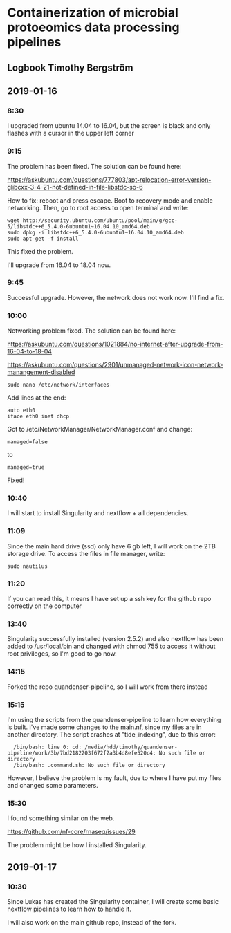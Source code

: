 # Containerization of microbial protoeomics data processing pipelines

## Logbook Timothy Bergström


2019-01-16
----
### 8:30
I upgraded from ubuntu 14.04 to 16.04, but the screen is black and only flashes with a cursor in the upper left corner


### 9:15
The problem has been fixed. The solution can be found here: 

https://askubuntu.com/questions/777803/apt-relocation-error-version-glibcxx-3-4-21-not-defined-in-file-libstdc-so-6

How to fix: reboot and press escape. Boot to recovery mode and enable networking. Then, go to root access to open terminal and write:

	wget http://security.ubuntu.com/ubuntu/pool/main/g/gcc-5/libstdc++6_5.4.0-6ubuntu1~16.04.10_amd64.deb
	sudo dpkg -i libstdc++6_5.4.0-6ubuntu1~16.04.10_amd64.deb
	sudo apt-get -f install
	
This fixed the problem.

I'll upgrade from 16.04 to 18.04 now.


### 9:45
Successful upgrade. However, the network does not work now. I'll find a fix.


### 10:00
Networking problem fixed. The solution can be found here:

https://askubuntu.com/questions/1021884/no-internet-after-upgrade-from-16-04-to-18-04

https://askubuntu.com/questions/2901/unmanaged-network-icon-network-manangement-disabled


	sudo nano /etc/network/interfaces
	
Add lines at the end: 

	auto eth0
	iface eth0 inet dhcp
	
Got to /etc/NetworkManager/NetworkManager.conf and change:

	managed=false

to

	managed=true

Fixed!

### 10:40
I will start to install Singularity and nextflow + all dependencies.


### 11:09
Since the main hard drive (ssd) only have 6 gb left, I will work on the 2TB storage drive. To access the files in file manager, write:

	sudo nautilus


### 11:20
If you can read this, it means I have set up a ssh key for the github repo correctly on the computer


### 13:40
Singularity successfully installed (version 2.5.2) and also nextflow has been added to /usr/local/bin and changed with chmod 755 to access it without root privileges, so I'm good to go now.


### 14:15
Forked the repo quandenser-pipeline, so I will work from there instead


### 15:15
I'm using the scripts from the quandenser-pipeline to learn how everything is built.
I've made some changes to the main.nf, since my files are in another directory. The script crashes at "tide_indexing", due to this error:

	  /bin/bash: line 0: cd: /media/hdd/timothy/quandenser-pipeline/work/3b/7bd2182203f672f2a3b4d8efe520c4: No such file or directory
	  /bin/bash: .command.sh: No such file or directory

However, I believe the problem is my fault, due to where I have put my files and changed some parameters. 


### 15:30
I found something similar on the web.

https://github.com/nf-core/rnaseq/issues/29

The problem might be how I installed Singularity.


2019-01-17
----
### 10:30
Since Lukas has created the Singularity container, I will create some basic nextflow pipelines to learn how to handle it.

I will also work on the main github repo, instead of the fork.
